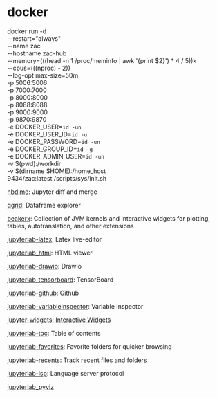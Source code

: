 # docker

docker run -d \
--restart="always" \
--name zac \
--hostname zac-hub \
--memory=$(($(head -n 1 /proc/meminfo | awk '{print $2}') * 4 / 5))k \
--cpus=$(($(nproc) - 2)) \
--log-opt max-size=50m \
-p 5006:5006 \
-p 7000:7000 \
-p 8000:8000 \
-p 8088:8088 \
-p 9000:9000 \
-p 9870:9870 \
-e DOCKER_USER=`id -un` \
-e DOCKER_USER_ID=`id -u` \
-e DOCKER_PASSWORD=`id -un` \
-e DOCKER_GROUP_ID=`id -g` \
-e DOCKER_ADMIN_USER=`id -un` \
-v $(pwd):/workdir \
-v $(dirname $HOME):/home_host \
9434/zac:latest /scripts/sys/init.sh

[nbdime](https://github.com/jupyter/nbdime): Jupyter diff and merge

[qgrid](https://github.com/quantopian/qgrid): Dataframe explorer

[beakerx](https://github.com/twosigma/beakerx): Collection of JVM kernels and interactive widgets for plotting, tables, autotranslation, and other extensions

[jupyterlab-latex](https://github.com/jupyterlab/jupyterlab-latex): Latex live-editor

[jupyterlab_html](https://github.com/mflevine/jupyterlab_html): HTML viewer

[jupyterlab-drawio](https://github.com/QuantStack/jupyterlab-drawio): Drawio

[jupyterlab_tensorboard](jupyterlab_tensorboard): TensorBoard

[jupyterlab-github](https://github.com/jupyterlab/jupyterlab-github): Github

[jupyterlab-variableInspector](https://github.com/lckr/jupyterlab-variableInspector): Variable Inspector

[jupyter-widgets](https://github.com/jupyter-widgets/ipywidgets/blob/master/docs/source/user_install.md): [Interactive Widgets](https://github.com/jupyter-widgets/ipywidgets/blob/master/docs/source/examples/Index.ipynb)

[jupyterlab-toc](https://github.com/jupyterlab/jupyterlab-toc): Table of contents

[jupyterlab-favorites](https://github.com/tslaton/jupyterlab-favorites): Favorite folders for quicker browsing

[jupyterlab-recents](https://github.com/tslaton/jupyterlab-recents): Track recent files and folders

[jupyterlab-lsp](https://github.com/krassowski/jupyterlab-lsp): Language server protocol

[jupyterlab_pyviz](https://github.com/holoviz/pyviz_comms)


